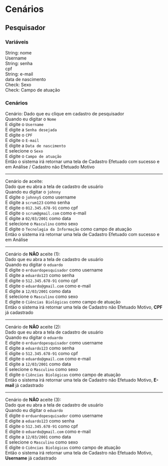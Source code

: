# Cenários

## Pesquisador
### Variáveis

String: nome  
Username  
String: senha  
cpf  
String: e-mail  
data de nascimento  
Check: Sexo  
Check: Campo de atuação  

### Cenários
Cenário:
Dado que eu clique em cadastro de pesquisador  
Quando eu digitar o  ```Nome```  
E digite o ```Username```  
E digite a ```Senha desejada```  
E digite o ```CPF```  
E digite o ```E-mail```  
E digite a ```Data de nascimento```  
E selecione o ```Sexo```  
E digite o ```Campo de atuação```  
Então o sistema irá retornar uma tela de Cadastro Efetuado com sucesso e em Análise / Cadastro não Efetuado Motivo  

------------------------------------------------------------------

Cenário de aceite:  
Dado que eu abra a tela de cadastro de usuário  
Quando eu digitar o  ```johnny```  
E digite o ```johnnyS``` como username  
E digite a ```scrum123``` como senha  
E digite o ```012.345.678-91``` como cpf  
E digite o ```scrum@gmail.com``` como e-mail  
E digite a ```02/03/2001``` como data  
E selecione o ```Masculino``` como sexo  
E digite o ```Tecnolagia da Informação``` como campo de atuação  
Então o sistema irá retornar uma tela de Cadastro Efetuado com sucesso e em Análise  
 
------------------------------------------------------------------

Cenário de **NÃO** aceite (1):  
Dado que eu abra a tela de cadastro de usuário  
Quando eu digitar o  ```eduardo```  
E digite o ```erduardopesquisador``` como username  
E digite a ```eduardo123``` como senha  
E digite o ```512.345.678-91``` como cpf  
E digite o ```eduardo@gmail.com``` como e-mail  
E digite a ```12/03/2001``` como data  
E selecione o ```Masculino``` como sexo  
E digite o ```Ciências Biológicas``` como campo de atuação  
Então o sistema irá retornar uma tela de Cadastro não Efetuado Motivo, **CPF** já cadastrado  

------------------------------------------------------------------

Cenário de **NÃO** aceite (2):  
Dado que eu abra a tela de cadastro de usuário  
Quando eu digitar o  ```eduardo```  
E digite o ```erduardopesquisador``` como username  
E digite a ```eduardo123``` como senha  
E digite o ```512.345.678-91``` como cpf  
E digite o ```eduardo@gmail.com``` como e-mail  
E digite a ```12/03/2001``` como data  
E selecione o ```Masculino``` como sexo  
E digite o ```Ciências Biológicas``` como campo de atuação  
Então o sistema irá retornar uma tela de Cadastro não Efetuado Motivo, **E-mail** já cadastrado  

------------------------------------------------------------------

Cenário de **NÃO** aceite (3):  
Dado que eu abra a tela de cadastro de usuário  
Quando eu digitar o  ```eduardo```  
E digite o ```erduardopesquisador``` como username  
E digite a ```eduardo123``` como senha   
E digite o ```512.345.678-91``` como cpf  
E digite o ```eduardo@gmail.com``` como e-mail  
E digite a ```12/03/2001``` como data  
E selecione o ```Masculino``` como sexo  
E digite o ```Ciências Biológicas``` como campo de atuação  
Então o sistema irá retornar uma tela de Cadastro não Efetuado Motivo, **Username** já cadastrado  
